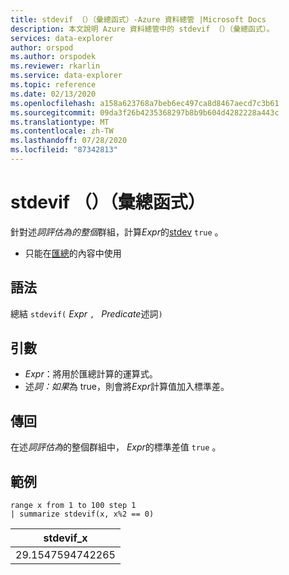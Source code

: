 ```yaml
---
title: stdevif （）（彙總函式）-Azure 資料總管 |Microsoft Docs
description: 本文說明 Azure 資料總管中的 stdevif （）（彙總函式）。
services: data-explorer
author: orspod
ms.author: orspodek
ms.reviewer: rkarlin
ms.service: data-explorer
ms.topic: reference
ms.date: 02/13/2020
ms.openlocfilehash: a158a623768a7beb6ec497ca8d8467aecd7c3b61
ms.sourcegitcommit: 09da3f26b4235368297b8b9b604d4282228a443c
ms.translationtype: MT
ms.contentlocale: zh-TW
ms.lasthandoff: 07/28/2020
ms.locfileid: "87342813"
---
```

# <a name="stdevif-aggregation-function"></a>stdevif （）（彙總函式）

針對述*詞評估為的整個*群組，計算*Expr*的[stdev](stdev-aggfunction.md) `true` 。

* 只能在[匯總](summarizeoperator.md)的內容中使用

## <a name="syntax"></a>語法

總結 `stdevif(` *Expr* `, ` *Predicate*述詞`)`

## <a name="arguments"></a>引數

* *Expr*：將用於匯總計算的運算式。 
* 述*詞：如果*為 true，則會將*Expr*計算值加入標準差。

## <a name="returns"></a>傳回

在述*詞評估為*的整個群組中， *Expr*的標準差值 `true` 。
 
## <a name="examples"></a>範例

```kusto
range x from 1 to 100 step 1
| summarize stdevif(x, x%2 == 0)

```

|stdevif_x|
|---|
|29.1547594742265|